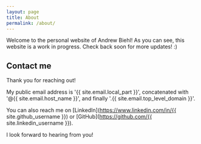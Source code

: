 ```yaml
---
layout: page
title: About
permalink: /about/
---
```


Welcome to the personal website of Andrew Biehl! As you can see, this website is a work
in progress. Check back soon for more updates! :)

## Contact me

Thank you for reaching out!

My public email address is '{{ site.email.local_part }}', concatenated with
'@{{ site.email.host_name }}', and finally '.{{ site.email.top_level_domain }}'.

You can also reach me on
[LinkedIn](https://www.linkedin.com/in/{{ site.github_username }}) or
[GitHub](https://github.com/{{ site.linkedin_username }}).

I look forward to hearing from you!
